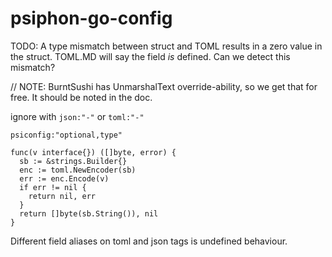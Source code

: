 # psiphon-go-config

TODO: A type mismatch between struct and TOML results in a zero value in the struct. TOML.MD will say the field _is_ defined. Can we detect this mismatch?

// NOTE: BurntSushi has UnmarshalText override-ability, so we get that for free. It should be noted in the doc.

ignore with `json:"-"` or `toml:"-"`

`psiconfig:"optional,type"`

```
func(v interface{}) ([]byte, error) {
  sb := &strings.Builder{}
  enc := toml.NewEncoder(sb)
  err := enc.Encode(v)
  if err != nil {
    return nil, err
  }
  return []byte(sb.String()), nil
}
```

Different field aliases on toml and json tags is undefined behaviour.